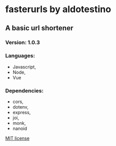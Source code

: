 # fasterurls by aldotestino

## A basic url shortener

### Version: 1.0.3

### Languages: 
* Javascript,
* Node,
* Vue

### Dependencies: 
* cors,
* dotenv,
* express,
* joi,
* monk,
* nanoid

[MIT license](LICENSE)

